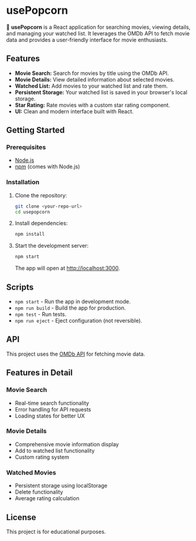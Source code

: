 # usePopcorn

🍿 **usePopcorn** is a React application for searching movies, viewing details, and managing your watched list. It leverages the OMDb API to fetch movie data and provides a user-friendly interface for movie enthusiasts.

## Features

- **Movie Search:** Search for movies by title using the OMDb API.
- **Movie Details:** View detailed information about selected movies.
- **Watched List:** Add movies to your watched list and rate them.
- **Persistent Storage:** Your watched list is saved in your browser's local storage.
- **Star Rating:** Rate movies with a custom star rating component.
- **UI:** Clean and modern interface built with React.

## Getting Started

### Prerequisites

- [Node.js](https://nodejs.org/)
- [npm](https://www.npmjs.com/) (comes with Node.js)

### Installation

1. Clone the repository:
   ```bash
   git clone <your-repo-url>
   cd usepopcorn
   ```

2. Install dependencies:
   ```bash
   npm install
   ```

3. Start the development server:
   ```bash
   npm start
   ```
   The app will open at [http://localhost:3000](http://localhost:3000).

## Scripts

- `npm start` - Run the app in development mode.
- `npm run build` - Build the app for production.
- `npm test` - Run tests.
- `npm run eject` - Eject configuration (not reversible).

## API

This project uses the [OMDb API](https://www.omdbapi.com/) for fetching movie data.

## Features in Detail

### Movie Search

- Real-time search functionality
- Error handling for API requests
- Loading states for better UX

### Movie Details

- Comprehensive movie information display
- Add to watched list functionality
- Custom rating system

### Watched Movies

- Persistent storage using localStorage
- Delete functionality
- Average rating calculation

## License

This project is for educational purposes.
